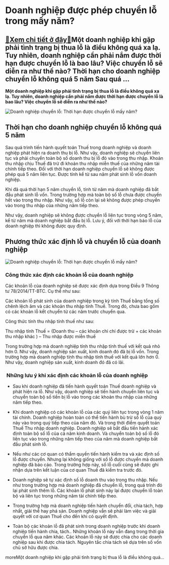 Doanh nghiệp được phép chuyển lỗ trong mấy năm?
===============================================

[:gift:Xem chi tiết ở đây:gift:](https://hddtvn.com/doanh-nghiep-duoc-phep-chuyen-lo-trong-may-nam/)Một doanh nghiệp khi gặp phải tình trạng bị thua lỗ là điều không quá xa lạ. Tuy nhiên, doanh nghiệp cần phải nắm được thời hạn được chuyển lỗ là bao lâu? Việc chuyển lỗ sẽ diễn ra như thế nào? Thời hạn cho doanh nghiệp chuyển lỗ không quá 5 năm Sau quá …
---------------------------------------------------------------------------------------------------------------------------------------------------------------------------------------------------------------------------------------------------------------

**Một doanh nghiệp khi gặp phải tình trạng bị thua lỗ là điều không quá xa lạ. Tuy nhiên, doanh nghiệp cần phải nắm được thời hạn được chuyển lỗ là bao lâu? Việc chuyển lỗ sẽ diễn ra như thế nào?**


![Doanh nghiệp chuyển lỗ: Thời hạn được chuyển lỗ mấy năm?](https://hddtvn.com/wp-content/uploads/2021/01/df8cd55f-fc72-413a-b3bd-58d65c085e32-1200x800-1.jpg)


Thời hạn cho doanh nghiệp chuyển lỗ không quá 5 năm
---------------------------------------------------


Sau quá trình tiến hành quyết toán Thuế trong doanh nghiệp và doanh nghiệp phát hiện ra doanh thu bị lỗ. Như vậy, doanh nghiệp sẽ chuyển liên tục và phải chuyển toàn bộ số doanh thu bị lỗ đó vào trong thu nhập. Khoản thu nhập chịu Thuế đã trừ đi khoản thu nhập miễn thuế của những năm tài chính tiếp theo. Đối với thời hạn doanh nghiệp chuyển lỗ sẽ không được phép quá 5 năm liên tục. Được tính kể từ sau năm phát sinh lỗ vốn doanh nghiệp.


Khi đã quá thời hạn 5 năm chuyển lỗ, tính từ năm mà doanh nghiệp đã bắt đầu phát sinh lỗ vốn. Trong trường hợp mà toàn bộ số lỗ chưa được chuyển hết vào trong thu nhập. Như vậy, số lỗ còn lại sẽ không được phép chuyển vào trong thu nhập của những năm tiếp theo.


Như vậy, doanh nghiệp sẽ không được chuyển lỗ liên tục trong vòng 5 năm, kể từ năm mà doanh nghiệp bắt đầu bị lỗ. Lưu ý, đối với thời hạn báo lỗ của doanh nghiệp thì không được quy định.


Phương thức xác định lỗ và chuyển lỗ của doanh nghiệp
-----------------------------------------------------


![Doanh nghiệp chuyển lỗ: Thời hạn được chuyển lỗ mấy năm?](https://hddtvn.com/wp-content/uploads/2021/01/vongxoayno.jpg)


### Công thức xác định các khoản lỗ của doanh nghiệp


Các khoản lỗ của doanh nghiệp sẽ được xác định dựa trong Điều 9 Thông tư 78/2014/TT-BTC. Cụ thể như sau:


Các khoản lỗ phát sinh của doanh nghiệp trong kỳ tính Thuế bằng tổng số chênh lệch âm và các khoản thu nhập tính Thuế. Trong đó, chưa bao gồm có các khoản lỗ kết chuyển từ các năm trước chuyển qua.


Công thức tính thu nhập tính thuế như sau:


Thu nhập tính Thuế = (Doanh thu – các khoản chi chí được trừ + các khoản thu nhập khác ) – Thu nhập được miễn thuế


Trong trường hợp mà doanh nghiệp tính thu nhập tính thuế với kết quả nhỏ hơn 0. Như vậy, doanh nghiệp sản xuất, kinh doanh đó đã bị lỗ vốn. Trong trường hợp mà doanh nghiệp tính thu nhập tính thuế với kết quả lớn hơn 0. Như vậy, doanh nghiệp sản xuất, kinh doanh đó đã có lãi.


###  Những lưu ý khi xác định các khoản lỗ của doanh nghiệp




* Sau khi doanh nghiệp đã tiến hành quyết toán Thuế doanh nghiệp và phát hiện ra lỗ. Như vậy, doanh nghiệp sẽ tiến hành chuyển liên tục và chuyển toàn bộ số tiền bị lỗ vào trong các khoản thu nhập của những năm tiếp theo.

* Khi doanh nghiệp có các khoản lỗ của các quý liên tục trong vòng 1 năm tài chính. Doanh nghiệp hoàn toàn có thể tiến hành bù trừ số lỗ của quý này vào trong quý tiếp theo của năm đó. Và trong thời điểm quyết toán Thuế Thu nhập doanh nghiệp. Doanh nghiệp sẽ bắt đầu tiến hành xác định toàn bộ số lỗ của cả năm kinh doanh. Và chuyển toàn bộ số lỗ đó liên tục vào trong những năm tiếp theo của năm mà doanh nghiệp bắt đầu phát sinh lỗ.

* Nếu như các cơ quan có thẩm quyền tiến hành kiểm tra và xác định số lỗ được chuyển. Nhưng lại không giống với số lỗ được chuyển mà doanh nghiệp đã báo cáo. Trong trường hợp này, số lỗ cuối cùng sẽ được ghi nhận dựa trên kết luận của cơ quan Thuế đã kiểm tra trước đó.

* Doanh nghiệp sẽ tự xác định số lỗ doanh thu vào trong thu nhập. Nếu như trong trường hợp mà doanh nghiệp đã chuyển lỗ, trong quá trình đó lại phát sinh thêm lỗ. Các khoản lỗ phát sinh này lại được chuyển lỗ toàn bộ và liên tục trong những năm tài chính tiếp theo.

* Trong trường hợp mà doanh nghiệp tiến hành chuyển đổi, chia tách, hợp nhất, giải thể hay phá sản. Doanh nghiệp vẫn sẽ phải làm việc và giải quyết với cơ quan Thuế cho đến khi có quyết định.

* Toàn bộ các khoản lỗ đã phát sinh trong doanh nghiệp trước khi doanh nghiệp tiến hành chia, tách.. Những khoản lỗ này vẫn đang trong thời gia chuyển lỗ qua năm khác. Các khoản lỗ này sẽ được chia cho các doanh nghiệp sau khi được chia tách. Nguyên tắc chia tách sẽ dựa trên số vốn chủ sở hữu được chia.



moreMột doanh nghiệp khi gặp phải tình trạng bị thua lỗ là điều không quá…

